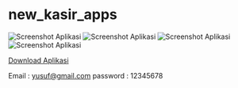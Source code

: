 # new_kasir_apps

![Screenshot Aplikasi](assets/logo/Screenshot_20240709_191525.jpg)
![Screenshot Aplikasi](assets/logo/Screenshot_20240709_191831.jpg)
![Screenshot Aplikasi](assets/logo/Screenshot_20240709_191838.jpg)
![Screenshot Aplikasi](assets/logo/Screenshot_20240709_191908.jpg)




[Download Aplikasi](https://drive.google.com/file/d/1SmnhGPo-p64YsBYmztjFPFSzOvMuVpIG/view?usp=drivesdk)


Email : yusuf@gmail.com
password : 12345678
